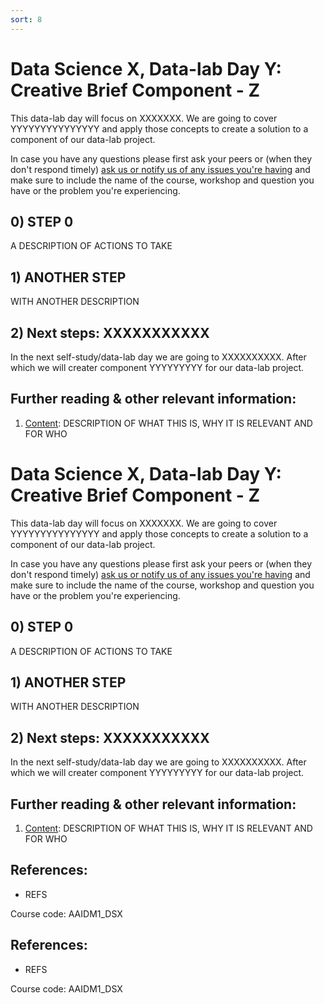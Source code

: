```yaml
---
sort: 8
---
```


# Data Science X, Data-lab Day Y: Creative Brief Component - Z

This data-lab day will focus on XXXXXXX. We are going to cover YYYYYYYYYYYYYYY and apply those concepts to create a solution to a component of our data-lab project.

In case you have any questions please first ask your peers or (when they don't respond timely) [ask us or notify us of any issues you're having](https://github.com/BredaUniversity/AAI-DM/issues/new) and make sure to include the name of the course, workshop and question you have or the problem you're experiencing.

## 0) STEP 0
A DESCRIPTION OF ACTIONS TO TAKE

## 1) ANOTHER STEP
WITH ANOTHER DESCRIPTION

## 2) Next steps: XXXXXXXXXXX
In the next self-study/data-lab day we are going to XXXXXXXXXX. After which we will creater component YYYYYYYYY for our data-lab project.


## Further reading & other relevant information:
1. [Content](LINK): DESCRIPTION OF WHAT THIS IS, WHY IT IS RELEVANT AND FOR WHO

# Data Science X, Data-lab Day Y: Creative Brief Component - Z

This data-lab day will focus on XXXXXXX. We are going to cover YYYYYYYYYYYYYYY and apply those concepts to create a solution to a component of our data-lab project.

In case you have any questions please first ask your peers or (when they don't respond timely) [ask us or notify us of any issues you're having](https://github.com/BredaUniversity/AAI-DM/issues/new) and make sure to include the name of the course, workshop and question you have or the problem you're experiencing.

## 0) STEP 0
A DESCRIPTION OF ACTIONS TO TAKE

## 1) ANOTHER STEP
WITH ANOTHER DESCRIPTION

## 2) Next steps: XXXXXXXXXXX
In the next self-study/data-lab day we are going to XXXXXXXXXX. After which we will creater component YYYYYYYYY for our data-lab project.


## Further reading & other relevant information:
1. [Content](LINK): DESCRIPTION OF WHAT THIS IS, WHY IT IS RELEVANT AND FOR WHO

## References:
- REFS

Course code: AAIDM1_DSX

## References:
- REFS

Course code: AAIDM1_DSX
